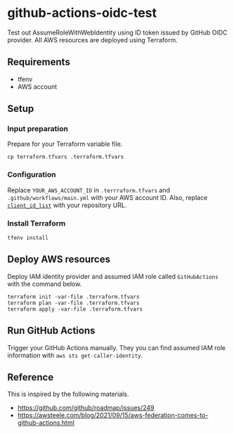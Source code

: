 # github-actions-oidc-test

Test out AssumeRoleWithWebIdentity using ID token issued by GitHub OIDC provider. All AWS resources are deployed using Terraform.

## Requirements

* tfenv
* AWS account

## Setup

### Input preparation

Prepare for your Terraform variable file.

```
cp terraform.tfvars .terraform.tfvars
```


### Configuration

Replace `YOUR_AWS_ACCOUNT_ID` in `.terrraform.tfvars` and `.github/workflows/main.yml` with your AWS account ID.
Also, replace [`client_id_list`](https://github.com/takanabe/github-actions-oidc-test/blob/e88aea863fe586515709969dc7d4917bdbbef959/main.tf#L27) with your repository URL.

### Install Terraform

```
tfenv install
```

## Deploy AWS resources

Deploy IAM identity provider and assumed IAM role called `GitHubActions` with the command below.

```
terraform init -var-file .terraform.tfvars
terraform plan -var-file .terraform.tfvars
terraform apply -var-file .terraform.tfvars
```

## Run GitHub Actions

Trigger your GitHub Actions manually. They you can find assumed IAM role information with `aws sts get-caller-identity`.

## Reference

This is inspired by  the following materials.

* https://github.com/github/roadmap/issues/249
* https://awsteele.com/blog/2021/09/15/aws-federation-comes-to-github-actions.html
